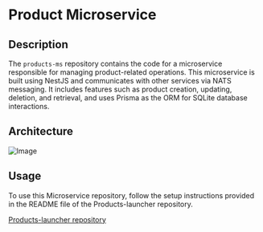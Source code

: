 # Product Microservice

## Description

The `products-ms` repository contains the code for a microservice responsible for managing product-related operations. This microservice is built using NestJS and communicates with other services via NATS messaging. It includes features such as product creation, updating, deletion, and retrieval, and uses Prisma as the ORM for SQLite database interactions.

## Architecture

![Image](https://github.com/user-attachments/assets/04a65ee4-d813-4c3c-9136-6914679a1aaf)

## Usage

To use this Microservice repository, follow the setup instructions provided in the README file of the Products-launcher repository.

[Products-launcher repository](https://github.com/nahuel-98/products-launcher) 


